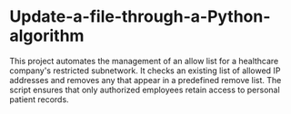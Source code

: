 # Update-a-file-through-a-Python-algorithm
This project automates the management of an allow list for a healthcare company's restricted subnetwork. It checks an existing list of allowed IP addresses and removes any that appear in a predefined remove list. The script ensures that only authorized employees retain access to personal patient records.
